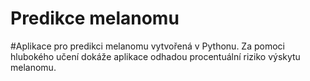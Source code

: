 # Predikce melanomu

#Aplikace pro predikci melanomu vytvořená v Pythonu. Za pomoci hlubokého učení dokáže aplikace odhadou procentuální riziko výskytu melanomu.
